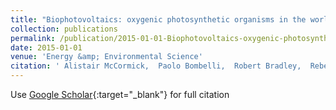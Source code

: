 ```yaml
---
title: "Biophotovoltaics: oxygenic photosynthetic organisms in the world of bioelectrochemical systems"
collection: publications
permalink: /publication/2015-01-01-Biophotovoltaics-oxygenic-photosynthetic-organisms-in-the-world-of-bioelectrochemical-systems
date: 2015-01-01
venue: 'Energy &amp; Environmental Science'
citation: ' Alistair McCormick,  Paolo Bombelli,  Robert Bradley,  Rebecca Thorne,  Tobias Wenzel,  Christopher Howe, &quot;Biophotovoltaics: oxygenic photosynthetic organisms in the world of bioelectrochemical systems.&quot; Energy &amp;amp; Environmental Science, 2015.'
---
```

Use [Google Scholar](https://scholar.google.com/scholar?q=Biophotovoltaics:+oxygenic+photosynthetic+organisms+in+the+world+of+bioelectrochemical+systems){:target="_blank"} for full citation